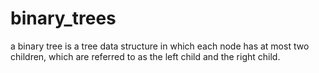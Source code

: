 # binary_trees
 a binary tree is a tree data structure in which each node has at most two children, which are referred to as the left child and the right child.
